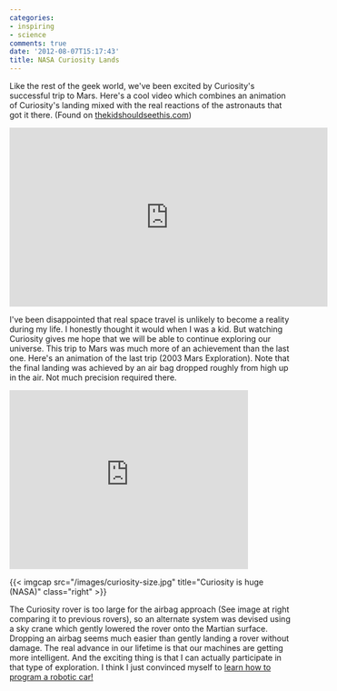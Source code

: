 ```yaml
---
categories:
- inspiring
- science
comments: true
date: '2012-08-07T15:17:43'
title: NASA Curiosity Lands
---
```



Like the rest of the geek world, we've been excited by Curiosity's
successful trip to Mars. Here's a cool video which combines an
animation of Curiosity's landing mixed with the real reactions of the
astronauts that got it there. (Found on [thekidshouldseethis.com](http://thekidshouldseethis.com/post/28851131280))

<iframe width="560" height="315"
src="http://www.youtube.com/embed/Ti_yre6dsa4" frameborder="0"
allowfullscreen></iframe>

I've been disappointed that real space travel is unlikely to become a
reality during my life. I honestly thought it would when I was a kid.
But watching Curiosity gives me hope that we will be able to continue
exploring our universe. This trip to Mars was much more of an
achievement than the last one. Here's an animation of the last trip
(2003 Mars Exploration). Note that the final landing was achieved by
an air bag dropped roughly from high up in the air. Not much precision
required there.

<iframe width="420" height="315"
src="http://www.youtube.com/embed/-_9BYSDtwRc" frameborder="0"
allowfullscreen></iframe>

{{< imgcap src="/images/curiosity-size.jpg" title="Curiosity is huge (NASA)" class="right" >}} 

The Curiosity rover is too large for the airbag approach (See image at
right comparing it to previous rovers), so an alternate system was
devised using a sky crane which gently lowered the rover onto the
Martian surface. Dropping an airbag seems much easier than gently
landing a rover without damage. The real advance in our lifetime is
that our machines are getting more intelligent. And the exciting thing
is that I can actually participate in that type of exploration. I
think I just convinced myself to [learn how to program a robotic car!](http://www.udacity.com/overview/Course/cs373/CourseRev/apr2012)
